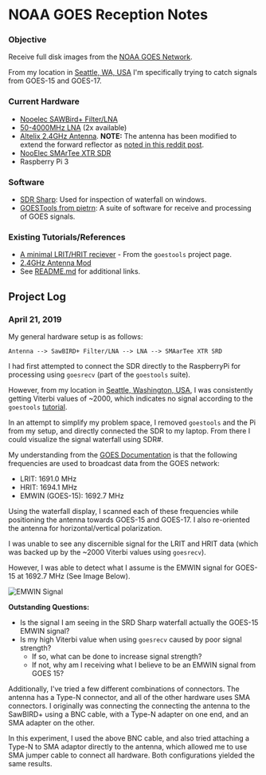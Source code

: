 # NOAA GOES Reception Notes

### Objective

Receive full disk images from the [NOAA GOES Network](https://www.nasa.gov/content/goes-overview/index.html).

From my location in [Seattle, WA, USA](https://www.openstreetmap.org/#map=11/47.6500/-122.3000) I'm specifically trying to catch signals from GOES-15 and GOES-17.

### Current Hardware

- [Nooelec SAWBird+ Filter/LNA](https://www.nooelec.com/store/sawbird-plus-goes.html)
- [50-4000MHz LNA](https://www.amazon.com/gp/product/B076ZQTY8S/ref=ppx_yo_dt_b_asin_title_o00_s00?ie=UTF8&psc=1) (2x available)
- [Altelix 2.4GHz Antenna](https://www.amazon.com/gp/product/B06ZYSRDJT/ref=ppx_yo_dt_b_asin_title_o09_s00?ie=UTF8&psc=1). **NOTE:** The antenna has been modified to extend the forward reflector as [noted in this reddit post](https://www.reddit.com/r/RTLSDR/comments/9ahdzc/modification_of_wifi_grid_antenna_to_make_it_work/).
- [NooElec SMArTee XTR SDR](https://www.amazon.com/gp/product/B06Y1D7P48/ref=ppx_yo_dt_b_asin_title_o00_s00?ie=UTF8&psc=1)
- Raspberry Pi 3

### Software

- [SDR Sharp](https://airspy.com/download/): Used for inspection of waterfall on windows.
- [GOESTools from pietrn](https://github.com/pietern/goestools): A suite of software for receive and processing of GOES signals.

### Existing Tutorials/References

- [A minimal LRIT/HRIT reciever](https://pietern.github.io/goestools/guides/minimal_receiver.html) - From the `goestools` project page.
- [2.4GHz Antenna Mod](https://www.reddit.com/r/RTLSDR/comments/9ahdzc/modification_of_wifi_grid_antenna_to_make_it_work/)
- See [README.md](README.md) for additional links.

## Project Log

### April 21, 2019

My general hardware setup is as follows:

`Antenna --> SawBIRD+ Filter/LNA --> LNA --> SMAarTee XTR SRD`

I had first attempted to connect the SDR directly to the RaspberryPi for processing using `goesrecv` (part of the `goestools` suite).

However, from my location in [Seattle, Washington, USA](https://www.openstreetmap.org/#map=11/47.6500/-122.3000), I was consistently getting Viterbi values of ~2000, which indicates no signal according to the `goestools` [tutorial](https://pietern.github.io/goestools/guides/minimal_receiver.html#software).

In an attempt to simplify my problem space, I removed `goestools` and the Pi from my setup, and directly connected the SDR to my laptop. From there I could visualize the signal waterfall using SDR#.

My understanding from the [GOES Documentation](https://www.goes-r.gov/users/hrit-links.html) is that the following frequencies are used to broadcast data from the GOES network:

- LRIT: 1691.0 MHz
- HRIT: 1694.1 MHz
- EMWIN (GOES-15): 1692.7 MHz

Using the waterfall display, I scanned each of these frequencies while positioning the antenna towards GOES-15 and GOES-17. I also re-oriented the antenna for horizontal/vertical polarization.

I was unable to see any discernible signal for the LRIT and HRIT data (which was backed up by the ~2000 Viterbi values using `goesrecv`).

However, I was able to detect what I assume is the EMWIN signal for GOES-15 at 1692.7 MHz (See Image Below).

![EMWIN Signal](./images/emwin_goes15.PNG)

**Outstanding Questions:**

- Is the signal I am seeing in the SRD Sharp waterfall actually the GOES-15 EMWIN signal?
- Is my high Viterbi value when using `goesrecv` caused by poor signal strength?
  - If so, what can be done to increase signal strength?
  - If not, why am I receiving what I believe to be an EMWIN signal from GOES 15?

Additionally, I've tried a few different combinations of connectors. The antenna has a Type-N connector, and all of the other hardware uses SMA connectors. I originally was connecting the connecting the antenna to the SawBIRD+ using a BNC cable, with a Type-N adapter on one end, and an SMA adapter on the other.

In this experiment, I used the above BNC cable, and also tried attaching a Type-N to SMA adaptor directly to the antenna, which allowed me to use SMA jumper cable to connect all hardware. Both configurations yielded the same results.